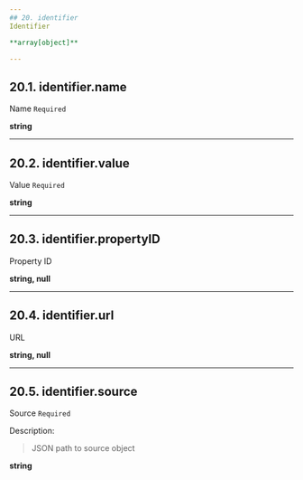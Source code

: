 ```yaml
---
## 20. identifier
Identifier  

**array[object]**

---
```

## 20.1. identifier.name
Name  `Required`

**string**

---
## 20.2. identifier.value
Value  `Required`

**string**

---
## 20.3. identifier.propertyID
Property ID  

**string, null**

---
## 20.4. identifier.url
URL  

**string, null**

---
## 20.5. identifier.source
Source  `Required`

Description:
> JSON path to source object  

**string**
